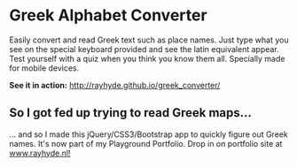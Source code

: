 <h1>Greek Alphabet Converter</h1>
<p>Easily convert and read Greek text such as place names. Just type what you see on the special keyboard provided and see the latin equivalent appear. Test yourself with a quiz when you think you know them all. Specially made for mobile devices.</p>
<p><strong>See it in action:</strong> <a href="http://rayhyde.github.io/greek_converter/">http://rayhyde.github.io/greek_converter/</a></p>

<h2>So I got fed up trying to read Greek maps...</h2>
<p>... and so I made this jQuery/CSS3/Bootstrap app to quickly figure out Greek names. It's now part of my Playground Portfolio. Drop in on portfolio site at <a href="http://www.rayhyde.nl">www.rayhyde.nl!</a></p>